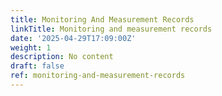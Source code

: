 ```yaml
---
title: Monitoring And Measurement Records
linkTitle: Monitoring and measurement records
date: '2025-04-29T17:09:00Z'
weight: 1
description: No content
draft: false
ref: monitoring-and-measurement-records
---
```



